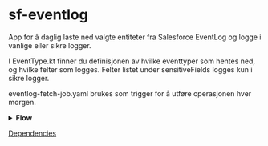 # sf-eventlog
App for å daglig laste ned valgte entiteter fra Salesforce EventLog og logge i vanlige eller sikre logger.

I EventType.kt finner du definisjonen av hvilke eventtyper som hentes ned, og hvilke felter som logges. Felter listet under sensitiveFields logges kun i sikre logger.

eventlog-fetch-job.yaml brukes som trigger for å utføre operasjonen hver morgen.

<details>
<summary><strong>Flow</strong></summary>

[![](https://mermaid.ink/img/pako:eNqFU8tu2zAQ_BWChxYIZMOSbEvWoYBjy2mBBkiRtIdKOdDiSmItkQJJJVENX_sB_cR-SUkqr7aH3pazM7PLIXjEhaCAE5zzshH3RU2kRjfbnCO0zq6LGmjfgEwQ3AHXjagmJeiinnwT--lA2uYWTSbv0Hm27jq0vvpwa3XnDttk617XRsQKogHdM12ja9KAKoUs4Jm8ceRt9qkHOaDUTvkoqh1rABkiOhtAaZCUDG_V2biEcrqt06XZJTHrPDaQFqPDzdABolAyzjQTXKHJCz49aGeQOoNdlj5oSQqNSgYNVaMKKGL8ReL4O8e_8DOz3hO5JfJguEQhk0xF9mbpN0apgCsz-A7Qrx8_kdKEUyKp5ajXVsF_rf4ygqKX8I9NmH3uqI24BS1ZoVxuf7pa5LHrlBe-k77PUk5HIBgBV4djjT1cSUZxomUPHm5BtsQe8dGycmwet4UcJ6Y0oZG-0Tn2XrW-EMnsPZTlOI1t7UlxqKToOR2lJnyuOiJN1Dm2pFPOT2Z0R_hXIdqn6UZR1TgpSaPMqXcX3jJSSdI-o8aDgtwYb42TcBE6E5wc8QNOFvFyGixXUeD70WwexJGHB0MKpsE8jKMg8hfxPAhPHv7uhs6m8XK19GdRvJyH0SqOjRlQpoW8HH-L-zSn3yavDeA?type=png)](https://mermaid.live/edit#pako:eNqFU8tu2zAQ_BWChxYIZMOSbEvWoYBjy2mBBkiRtIdKOdDiSmItkQJJJVENX_sB_cR-SUkqr7aH3pazM7PLIXjEhaCAE5zzshH3RU2kRjfbnCO0zq6LGmjfgEwQ3AHXjagmJeiinnwT--lA2uYWTSbv0Hm27jq0vvpwa3XnDttk617XRsQKogHdM12ja9KAKoUs4Jm8ceRt9qkHOaDUTvkoqh1rABkiOhtAaZCUDG_V2biEcrqt06XZJTHrPDaQFqPDzdABolAyzjQTXKHJCz49aGeQOoNdlj5oSQqNSgYNVaMKKGL8ReL4O8e_8DOz3hO5JfJguEQhk0xF9mbpN0apgCsz-A7Qrx8_kdKEUyKp5ajXVsF_rf4ygqKX8I9NmH3uqI24BS1ZoVxuf7pa5LHrlBe-k77PUk5HIBgBV4djjT1cSUZxomUPHm5BtsQe8dGycmwet4UcJ6Y0oZG-0Tn2XrW-EMnsPZTlOI1t7UlxqKToOR2lJnyuOiJN1Dm2pFPOT2Z0R_hXIdqn6UZR1TgpSaPMqXcX3jJSSdI-o8aDgtwYb42TcBE6E5wc8QNOFvFyGixXUeD70WwexJGHB0MKpsE8jKMg8hfxPAhPHv7uhs6m8XK19GdRvJyH0SqOjRlQpoW8HH-L-zSn3yavDeA)

</details>

[Dependencies](dependencies.md)
